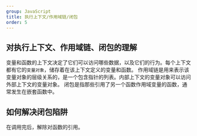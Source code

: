 ```yaml
---
group: JavaScript
title: 执行上下文/作用域链/闭包
order: 5
---
```


## 对执行上下文、作用域链、闭包的理解

变量和函数的上下文决定了它们可以访问哪些数据，以及它们的行为。每个上下文都有它的`变量对象`，储存着在该上下文定义的变量和函数。
作用域链是用来表示该变量对象的层级关系的，是一个包含指针的列表。内部上下文的变量对象可以访问外部上下文的变量对象。
闭包是指那些引用了另一个函数作用域变量的函数，通常发生在嵌套函数中。

## 如何解决闭包陷阱

在调用完后，解除对函数的引用。
